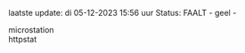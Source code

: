 laatste update: 
di 05-12-2023 15:56   uur 
Status: FAALT - geel - 
<div class="service Y">microstation</div><div class="service G">httpstat</div>